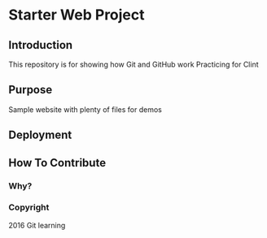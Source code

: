 # Starter Web Project

## Introduction
This repository is for showing how Git and GitHub work
Practicing for Clint

## Purpose

Sample website with plenty of files for demos

## Deployment

## How To Contribute

### Why?

### Copyright

2016 Git learning